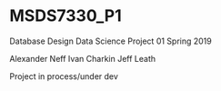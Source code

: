 # MSDS7330_P1
Database Design Data Science Project 01 Spring 2019

Alexander Neff
Ivan Charkin
Jeff Leath


Project in process/under dev